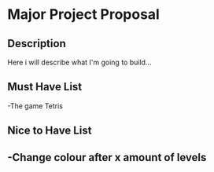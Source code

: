 # Major Project Proposal

## Description 

Here i will describe what I'm going to build...

## Must Have List
-The game Tetris 

## Nice to Have List
-Change colour after x amount of levels
-
